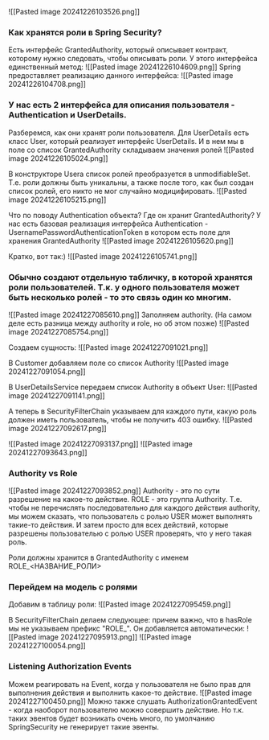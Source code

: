 ![[Pasted image 20241226103526.png]]

### Как хранятся роли в Spring Security?
Есть интерфейс GrantedAuthority, который описывает контракт, которому нужно следовать, чтобы описывать роли.
У этого интерфейса единственный метод: 
![[Pasted image 20241226104609.png]]
Spring предоставляет реализацию данного интерфейса:
![[Pasted image 20241226104708.png]]

### У нас есть 2 интерфейса для описания пользователя - Authentication и UserDetails.
Разберемся, как они хранят роли пользователя.
Для UserDetails есть класс User, который реализует интерфейс UserDetails. И в нем мы в поле со список GrantedAuthority складываем значения ролей
![[Pasted image 20241226105024.png]]

В конструкторе Usera список ролей преобразуется в unmodifiableSet. Т.е. роли должны быть уникальны, а также после того, как был создан список ролей, его никто не мог случайно модицифировать.
![[Pasted image 20241226105215.png]]

Что по поводу Authentication объекта? Где он хранит GrantedAuthority? У нас есть базовая реализация интерфейса Authentication - UsernamePasswordAuthenticationToken в котором есть поле для хранения GrantedAuthority
![[Pasted image 20241226105620.png]]

Кратко, вот так:)
![[Pasted image 20241226105741.png]]

### Обычно создают отдельную табличку, в которой хранятся роли пользователей. Т.к. у одного пользователя может быть несколько ролей - то это связь один ко многим.
![[Pasted image 20241227085610.png]]
Заполняем authority. (На самом деле есть разница между authority и role, но об этом позже)
![[Pasted image 20241227085754.png]]

Создаем сущность:
![[Pasted image 20241227091021.png]]

В Customer добавляем поле со список Authority
![[Pasted image 20241227091054.png]]

В UserDetailsService передаем список Authority в объект User:
![[Pasted image 20241227091141.png]]

А теперь в SecurityFilterChain указываем для каждого пути, какую роль должен иметь пользователь, чтобы не получить 403 ошибку.
![[Pasted image 20241227092617.png]]

![[Pasted image 20241227093137.png]]
![[Pasted image 20241227093643.png]]

### Authority vs Role
![[Pasted image 20241227093852.png]]
Authority - это по сути разрешение на какое-то действие.
ROLE - это группа Authority. Т.е. чтобы не перечислять последовательно для каждого действия authority, мы можем сказать, что пользователь с ролью USER может выполнять такие-то действия. И затем просто для всех действий, которые разрешены пользователью с ролью USER проверять, что у него такая роль.

Роли должны хранится в GrantedAuthority с именем ROLE_<НАЗВАНИЕ_РОЛИ>
### Перейдем на модель с ролями
Добавим в таблицу роли:
![[Pasted image 20241227095459.png]]

В SecurityFilterChain делаем следующее: причем важно, что в hasRole мы не указываем префикс "ROLE_". Он добавляется автоматически: 
![[Pasted image 20241227095913.png]]
![[Pasted image 20241227100054.png]]

### Listening Authorization Events
Можем реагировать на Event, когда у пользователя не было прав для выполнения действия и выполнить какое-то действие.
![[Pasted image 20241227100450.png]]
Можно также слушать AuthorizationGrantedEvent - когда наоборот пользователю можно совершить действие. Но т.к. таких эвентов будет возникать очень много, по умолчанию SpringSecurity не генерирует такие эвенты. 
